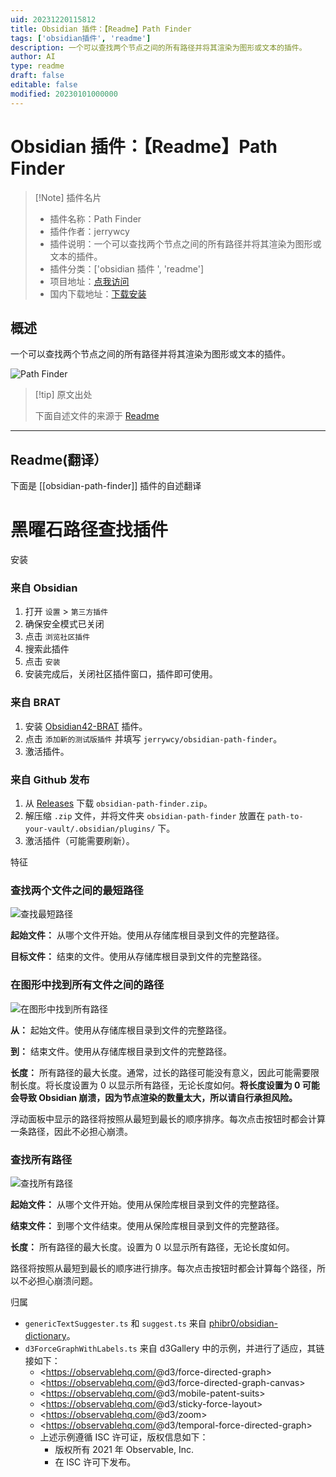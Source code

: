 ```yaml
---
uid: 20231220115812
title: Obsidian 插件：【Readme】Path Finder
tags: ['obsidian插件', 'readme']
description: 一个可以查找两个节点之间的所有路径并将其渲染为图形或文本的插件。
author: AI
type: readme
draft: false
editable: false
modified: 20230101000000
---
```


# Obsidian 插件：【Readme】Path Finder

> [!Note] 插件名片
> - 插件名称：Path Finder
> - 插件作者：jerrywcy
> - 插件说明：一个可以查找两个节点之间的所有路径并将其渲染为图形或文本的插件。
> - 插件分类：['obsidian 插件 ', 'readme']
> - 项目地址：[点我访问](https://github.com/jerrywcy/obsidian-path-finder)
> - 国内下载地址：[下载安装](https://pkmer.cn/products/plugin/pluginMarket/?obsidian-path-finder)

## 概述

一个可以查找两个节点之间的所有路径并将其渲染为图形或文本的插件。

![Path Finder](https://cdn.pkmer.cn/covers/obsidian-path-finder_new.gif)

> [!tip] 原文出处
>
>下面自述文件的来源于 [Readme](https://ghproxy.net/https://raw.githubusercontent.com/jerrywcy/obsidian-path-finder/master/README.md)

---

## Readme(翻译）

下面是 [[obsidian-path-finder]] 插件的自述翻译

# 黑曜石路径查找插件

安装

### 来自 Obsidian

1. 打开 `设置` > `第三方插件`
2. 确保安全模式已关闭
3. 点击 `浏览社区插件`
4. 搜索此插件
5. 点击 `安装`
6. 安装完成后，关闭社区插件窗口，插件即可使用。

### 来自 BRAT

1. 安装 [Obsidian42-BRAT](https://github.com/TfTHacker/obsidian42-brat) 插件。
2. 点击 `添加新的测试版插件` 并填写 `jerrywcy/obsidian-path-finder`。
3. 激活插件。

### 来自 Github 发布

1. 从 [Releases](https://github.com/jerrywcy/obsidian-path-finder/releases) 下载 `obsidian-path-finder.zip`。
2. 解压缩 `.zip` 文件，并将文件夹 `obsidian-path-finder` 放置在 `path-to-your-vault/.obsidian/plugins/` 下。
3. 激活插件（可能需要刷新）。

特征

### 查找两个文件之间的最短路径

![查找最短路径](https://cdn.pkmer.cn/covers/obsidian-path-finder_2_0.gif)

**起始文件：** 从哪个文件开始。使用从存储库根目录到文件的完整路径。

**目标文件：** 结束的文件。使用从存储库根目录到文件的完整路径。

### 在图形中找到所有文件之间的路径

![在图形中找到所有路径](https://cdn.pkmer.cn/covers/obsidian-path-finder_2_1.gif)

**从：** 起始文件。使用从存储库根目录到文件的完整路径。

**到：** 结束文件。使用从存储库根目录到文件的完整路径。

**长度：** 所有路径的最大长度。通常，过长的路径可能没有意义，因此可能需要限制长度。将长度设置为 0 以显示所有路径，无论长度如何。**将长度设置为 0 可能会导致 Obsidian 崩溃，因为节点渲染的数量太大，所以请自行承担风险。**

浮动面板中显示的路径将按照从最短到最长的顺序排序。每次点击按钮时都会计算一条路径，因此不必担心崩溃。

### 查找所有路径

![查找所有路径](https://cdn.pkmer.cn/covers/obsidian-path-finder_2_2.gif)

**起始文件：** 从哪个文件开始。使用从保险库根目录到文件的完整路径。

**结束文件：** 到哪个文件结束。使用从保险库根目录到文件的完整路径。

**长度：** 所有路径的最大长度。设置为 0 以显示所有路径，无论长度如何。

路径将按照从最短到最长的顺序进行排序。每次点击按钮时都会计算每个路径，所以不必担心崩溃问题。

归属

- `genericTextSuggester.ts` 和 `suggest.ts` 来自 [phibr0/obsidian-dictionary](https://github.com/phibr0/obsidian-dictionary)。
- `d3ForceGraphWithLabels.ts` 来自 d3Gallery 中的示例，并进行了适应，其链接如下：
    - <<https://observablehq.com/>@d3/force-directed-graph>
    - <<https://observablehq.com/>@d3/force-directed-graph-canvas>
    - <<https://observablehq.com/>@d3/mobile-patent-suits>
    - <<https://observablehq.com/>@d3/sticky-force-layout>
    - <<https://observablehq.com/>@d3/zoom>
    - <<https://observablehq.com/>@d3/temporal-force-directed-graph>
    - 上述示例遵循 ISC 许可证，版权信息如下：
        - 版权所有 2021 年 Observable, Inc.
        - 在 ISC 许可下发布。




